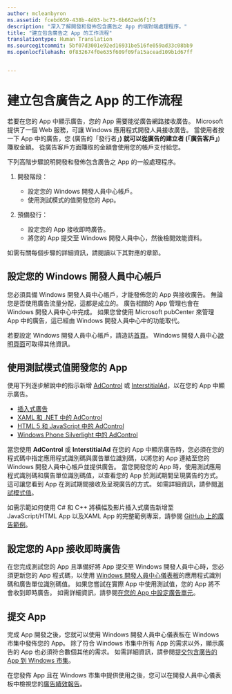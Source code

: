```yaml
---
author: mcleanbyron
ms.assetid: fcebd659-438b-4d03-bc73-6b662ed6f1f3
description: "深入了解開發和發佈包含廣告之 App 的端對端處理程序。"
title: "建立包含廣告之 App 的工作流程"
translationtype: Human Translation
ms.sourcegitcommit: 5bf07d3001e92ed16931be516fe059ad33c08bb9
ms.openlocfilehash: 0f832674f0e635f609f09fa15acead109b1d67ff


---
```


# 建立包含廣告之 App 的工作流程




若要在您的 App 中顯示廣告，您的 App 需要能從廣告網路接收廣告。 Microsoft 提供了一個 Web 服務，可讓 Windows 應用程式開發人員接收廣告。 當使用者按一下 App 中的廣告，您 (廣告的「發行者」**) 就可以從廣告的建立者 (「廣告客戶」**) 賺取金額。 從廣告客戶方面賺取的金額會使用您的帳戶支付給您。

下列高階步驟說明開發和發佈包含廣告之 App 的一般處理程序。

1.  開發階段：

    * 設定您的 Windows 開發人員中心帳戶。
    * 使用測試模式的值開發您的 App。

2.  預備發行：

    * 設定您的 App 接收即時廣告。
    * 將您的 App 提交至 Windows 開發人員中心，然後檢閱效能資料。

如需有關每個步驟的詳細資訊，請閱讀以下其對應的章節。

## 設定您的 Windows 開發人員中心帳戶

您必須具備 Windows 開發人員中心帳戶，才能發佈您的 App 與接收廣告。 無論您是否使用廣告流量分配，這都是成立的。 廣告相關的 App 管理也會在 Windows 開發人員中心中完成。 如果您曾使用 Microsoft pubCenter 來管理 App 中的廣告，這已經由 Windows 開發人員中心中的功能取代。

若要設定 Windows 開發人員中心帳戶，請造訪[首頁](https://dev.windows.com/windows-apps)。 Windows 開發人員中心[說明頁面](https://dev.windows.com/develop)可取得其他資訊。

## 使用測試模式值開發您的 App

使用下列逐步解說中的指示新增 [AdControl](https://msdn.microsoft.com/library/windows/apps/microsoft.advertising.winrt.ui.adcontrol.aspx) 或 [InterstitialAd](https://msdn.microsoft.com/library/windows/apps/microsoft.advertising.winrt.ui.interstitialad.aspx)，以在您的 App 中顯示廣告。

-   [插入式廣告](interstitial-ads.md)
-   [XAML 和 .NET 中的 AdControl](adcontrol-in-xaml-and--net.md)
-   [HTML 5 和 JavaScript 中的 AdControl](adcontrol-in-html-5-and-javascript.md)
-   [Windows Phone Silverlight 中的 AdControl](adcontrol-in-windows-phone-silverlight.md)

當您使用 **AdControl** 或 **InterstitialAd** 在您的 App 中顯示廣告時，您必須在您的程式碼中指定應用程式識別碼與廣告單位識別碼，以將您的 App 連結至您的 Windows 開發人員中心帳戶並提供廣告。 當您開發您的 App 時，使用測試應用程式識別碼和廣告單位識別碼值，以查看您的 App 於測試期間呈現廣告的方式。 這可讓您看到 App 在測試期間接收及呈現廣告的方式。 如需詳細資訊，請參閱[測試模式值](test-mode-values.md)。

如需示範如何使用 C# 和 C++ 將橫幅及影片插入式廣告新增至 JavaScript/HTML App 以及XAML App 的完整範例專案，請參閱 [GitHub 上的廣告範例](http://aka.ms/githubads)。

## 設定您的 App 接收即時廣告

在您完成測試您的 App 且準備好將 App 提交至 Windows 開發人員中心時，您必須更新您的 App 程式碼，以使用 [Windows 開發人員中心儀表板](https://msdn.microsoft.com/library/windows/apps/mt170658.aspx)的應用程式識別碼和廣告單位識別碼值。 如果您嘗試在實際 App 中使用測試值，您的 App 將不會收到即時廣告。 如需詳細資訊，請參閱[在您的 App 中設定廣告單元](set-up-ad-units-in-your-app.md)。

## 提交 App

完成 App 開發之後，您就可以使用 Windows 開發人員中心儀表板在 Windows 市集中發佈您的 App。 除了符合 Windows 市集中所有 App 的需求以外，顯示廣告的 App 也必須符合數個其他的需求。 如需詳細資訊，請參閱[提交包含廣告的 App 到 Windows 市集](submit-an-app-with-ads-to-the-windows-store.md)。

在您發佈 App 且在 Windows 市集中提供使用之後，您可以在開發人員中心儀表板中檢視您的[廣告績效報告](../publish/advertising-performance-report.md)。

 

 



<!--HONumber=Aug16_HO3-->



